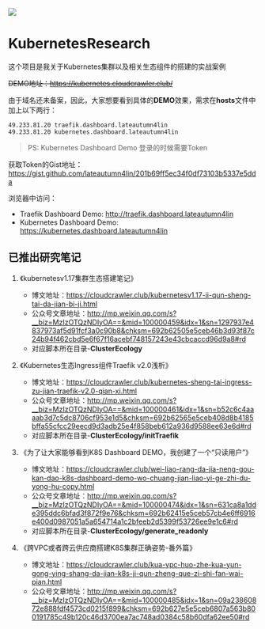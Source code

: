 ![](https://github.com/lateautumn4lin/KubernetesResearch/blob/master/header.jpeg)
# KubernetesResearch

这个项目是我关于Kubernetes集群以及相关生态组件的搭建的实战案例

~~DEMO地址：https://kubernetes.cloudcrawler.club/~~

由于域名还未备案，因此，大家想要看到具体的**DEMO**效果，需求在**hosts**文件中加上以下两行：
```
49.233.81.20 traefik.dashboard.lateautumn4lin
49.233.81.20 kubernetes.dashboard.lateautumn4lin
```
>PS: Kubernetes Dashboard Demo 登录的时候需要Token

获取Token的Gist地址：https://gist.github.com/lateautumn4lin/201b69ff5ec34f0df73103b5337e5dda

浏览器中访问：
- Traefik Dashboard Demo: http://traefik.dashboard.lateautumn4lin
- Kubernetes Dashboard Demo: https://kubernetes.dashboard.lateautumn4lin

## 已推出研究笔记
1. 《kubernetesv1.17集群生态搭建笔记》

    - 博文地址：https://cloudcrawler.club/kubernetesv1.17-ji-qun-sheng-tai-da-jian-bi-ji.html
    - 公众号文章地址：http://mp.weixin.qq.com/s?__biz=MzIzOTQzNDIyOA==&mid=100000459&idx=1&sn=1297937e4837973af5d91fcf3a0c90b8&chksm=692b62505e5ceb46b3d93f87c24b94f462cbd5e6f67f16acebf748157243e43cbcaccd96d9a8#rd
    - 对应脚本所在目录-**ClusterEcology**
    
2. 《Kubernetes生态Ingress组件Traefik v2.0浅析》

    - 博文地址：https://cloudcrawler.club/kubernetes-sheng-tai-ingress-zu-jian-traefik-v2.0-qian-xi.html
    - 公众号文章地址：http://mp.weixin.qq.com/s?__biz=MzIzOTQzNDIyOA==&mid=100000461&idx=1&sn=b52c6c4aaaab3d7c5dc8706cf953e1d5&chksm=692b62565e5ceb408d8b4185bffa55cfcc29eecd9d3adb25e4f858beb612a936d9588ee63e6d#rd
    - 对应脚本所在目录-**ClusterEcology/initTraefik**
    
3. 《为了让大家能够看到K8S Dashboard DEMO，我创建了一个“只读用户”》

    - 博文地址：https://cloudcrawler.club/wei-liao-rang-da-jia-neng-gou-kan-dao-k8s-dashboard-demo-wo-chuang-jian-liao-yi-ge-zhi-du-yong-hu-copy.html
    - 公众号文章地址：http://mp.weixin.qq.com/s?__biz=MzIzOTQzNDIyOA==&mid=100000474&idx=1&sn=631ca8a1dde395ddc6bfad3f872f9e76&chksm=692b62415e5ceb57cb4e6ff6916e400d0987051a5a654714a1c2bfeeb2d5399f53726ee9e1c6#rd
    - 对应脚本所在目录-**ClusterEcology/generate_readonly**
    
4. 《跨VPC或者跨云供应商搭建K8S集群正确姿势-番外篇》

    - 博文地址：https://cloudcrawler.club/kua-vpc-huo-zhe-kua-yun-gong-ying-shang-da-jian-k8s-ji-qun-zheng-que-zi-shi-fan-wai-pian.html
    - 公众号文章地址：http://mp.weixin.qq.com/s?__biz=MzIzOTQzNDIyOA==&mid=100000485&idx=1&sn=09a23860872e888fdf4573cd0215f899&chksm=692b627e5e5ceb6807a563b800191785c49b120c46d3700ea7ac748ad0384c58b60dfa62ee50#rd

